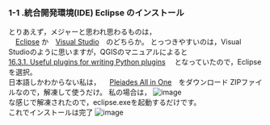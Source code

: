 ### 1-1 .統合開発環境(IDE) Eclipse のインストール  
とりあえず，メジャーと思われ思わるものは，  
　[Eclipse](https://eclipse.org/) か　[Visual Studio](https://www.microsoft.com/ja-jp/dev/products/community.aspx)　のどちらか。 
とっつきやすいのは，Visual Studioのように思いますが，QGISのマニュアルによると  
[16.3.1. Useful plugins for writing Python plugins](https://docs.qgis.org/3.22/ja/docs/pyqgis_developer_cookbook/plugins/ide_debugging.html#id9)
 　となっていたので，Eclipse を選択。  
日本語しかわからない私は，
　[Pleiades All in One](https://mergedoc.osdn.jp/)　をダウンロード
 ZIPファイルなので，解凍して使うだけ。
 私の場合は，
 ![image](https://user-images.githubusercontent.com/86514652/179321894-a7290d27-5043-4539-bfab-eeb45f518c7f.png)  
な感じで解凍されたので，eclipse.exeを起動するだけです。  
これでインストールは完了
![image](https://user-images.githubusercontent.com/86514652/179321979-f6366b26-a8f8-423f-a13f-f0e058aaaca9.png)
